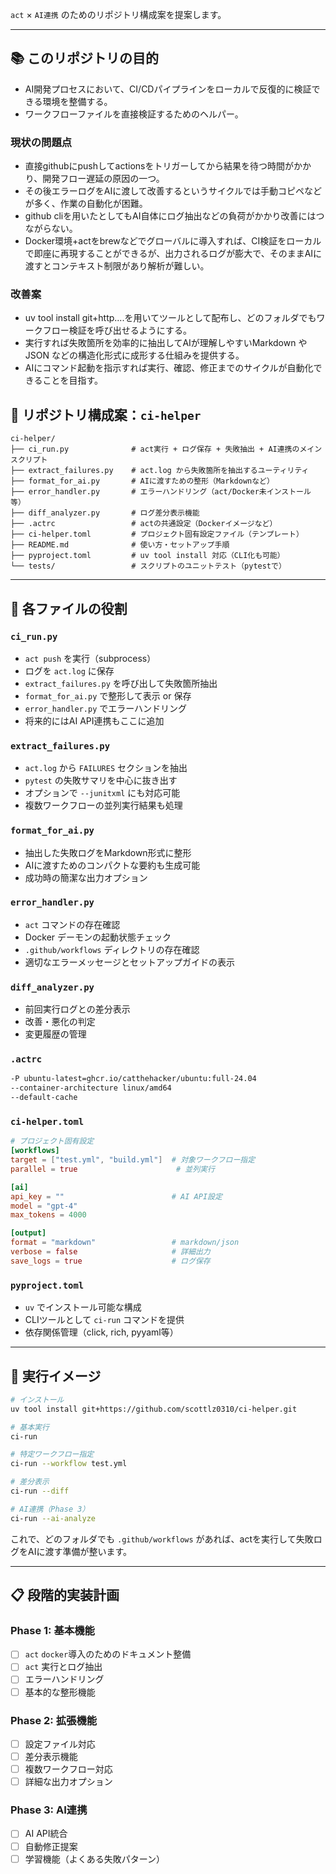  `act` × `AI連携` のためのリポジトリ構成案を提案します。

---
## 📚 このリポジトリの目的
- AI開発プロセスにおいて、CI/CDパイプラインをローカルで反復的に検証できる環境を整備する。
- ワークフローファイルを直接検証するためのヘルパー。

### 現状の問題点
- 直接githubにpushしてactionsをトリガーしてから結果を待つ時間がかかり、開発フロー遅延の原因の一つ。
- その後エラーログをAIに渡して改善するというサイクルでは手動コピペなどが多く、作業の自動化が困難。
- github cliを用いたとしてもAI自体にログ抽出などの負荷がかかり改善にはつながらない。
- Docker環境+actをbrewなどでグローバルに導入すれば、CI検証をローカルで即座に再現することができるが、出力されるログが膨大で、そのままAIに渡すとコンテキスト制限があり解析が難しい。

### 改善案
- uv tool install git+http....を用いてツールとして配布し、どのフォルダでもワークフロー検証を呼び出せるようにする。
- 実行すれば失敗箇所を効率的に抽出してAIが理解しやすいMarkdown や JSON などの構造化形式に成形する仕組みを提供する。
- AIにコマンド起動を指示すれば実行、確認、修正までのサイクルが自動化できることを目指す。

## 🧱 リポジトリ構成案：`ci-helper`

```
ci-helper/
├── ci_run.py              # act実行 + ログ保存 + 失敗抽出 + AI連携のメインスクリプト
├── extract_failures.py    # act.log から失敗箇所を抽出するユーティリティ
├── format_for_ai.py       # AIに渡すための整形（Markdownなど）
├── error_handler.py       # エラーハンドリング（act/Docker未インストール等）
├── diff_analyzer.py       # ログ差分表示機能
├── .actrc                 # actの共通設定（Dockerイメージなど）
├── ci-helper.toml         # プロジェクト固有設定ファイル（テンプレート）
├── README.md              # 使い方・セットアップ手順
├── pyproject.toml         # uv tool install 対応（CLI化も可能）
└── tests/                 # スクリプトのユニットテスト（pytestで）
```

---

## 🧩 各ファイルの役割

### `ci_run.py`
- `act push` を実行（subprocess）
- ログを `act.log` に保存
- `extract_failures.py` を呼び出して失敗箇所抽出
- `format_for_ai.py` で整形して表示 or 保存
- `error_handler.py` でエラーハンドリング
- 将来的にはAI API連携もここに追加

### `extract_failures.py`
- `act.log` から `FAILURES` セクションを抽出
- `pytest` の失敗サマリを中心に抜き出す
- オプションで `--junitxml` にも対応可能
- 複数ワークフローの並列実行結果も処理

### `format_for_ai.py`
- 抽出した失敗ログをMarkdown形式に整形
- AIに渡すためのコンパクトな要約も生成可能
- 成功時の簡潔な出力オプション

### `error_handler.py`
- `act` コマンドの存在確認
- Docker デーモンの起動状態チェック
- `.github/workflows` ディレクトリの存在確認
- 適切なエラーメッセージとセットアップガイドの表示

### `diff_analyzer.py`
- 前回実行ログとの差分表示
- 改善・悪化の判定
- 変更履歴の管理

### `.actrc`
```bash
-P ubuntu-latest=ghcr.io/catthehacker/ubuntu:full-24.04
--container-architecture linux/amd64
--default-cache
```

### `ci-helper.toml`
```toml
# プロジェクト固有設定
[workflows]
target = ["test.yml", "build.yml"]  # 対象ワークフロー指定
parallel = true                      # 並列実行

[ai]
api_key = ""                        # AI API設定
model = "gpt-4"
max_tokens = 4000

[output]
format = "markdown"                 # markdown/json
verbose = false                     # 詳細出力
save_logs = true                    # ログ保存
```

### `pyproject.toml`
- `uv` でインストール可能な構成
- CLIツールとして `ci-run` コマンドを提供
- 依存関係管理（click, rich, pyyaml等）

---

## 🚀 実行イメージ

```bash
# インストール
uv tool install git+https://github.com/scottlz0310/ci-helper.git

# 基本実行
ci-run

# 特定ワークフロー指定
ci-run --workflow test.yml

# 差分表示
ci-run --diff

# AI連携（Phase 3）
ci-run --ai-analyze
```

これで、どのフォルダでも `.github/workflows` があれば、actを実行して失敗ログをAIに渡す準備が整います。

---

## 📋 段階的実装計画

### Phase 1: 基本機能
- [ ] `act` `docker`導入のためのドキュメント整備
- [ ] `act` 実行とログ抽出
- [ ] エラーハンドリング
- [ ] 基本的な整形機能

### Phase 2: 拡張機能
- [ ] 設定ファイル対応
- [ ] 差分表示機能
- [ ] 複数ワークフロー対応
- [ ] 詳細な出力オプション

### Phase 3: AI連携
- [ ] AI API統合
- [ ] 自動修正提案
- [ ] 学習機能（よくある失敗パターン）
